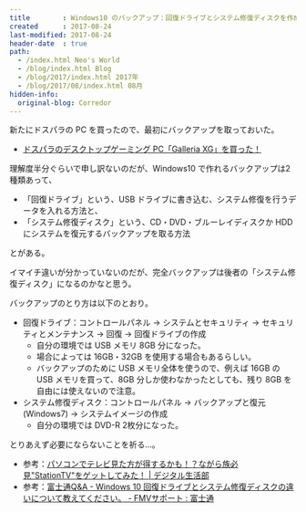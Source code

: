 ```yaml
---
title        : Windows10 のバックアップ：回復ドライブとシステム修復ディスクを作成した
created      : 2017-08-24
last-modified: 2017-08-24
header-date  : true
path:
  - /index.html Neo's World
  - /blog/index.html Blog
  - /blog/2017/index.html 2017年
  - /blog/2017/08/index.html 08月
hidden-info:
  original-blog: Corredor
---
```


新たにドスパラの PC を買ったので、最初にバックアップを取っておいた。

- [ドスパラのデスクトップゲーミング PC「Galleria XG」を買った！](/blog/2017/08/08-03.html)

理解度半分ぐらいで申し訳ないのだが、Windows10 で作れるバックアップは2種類あって、

- 「回復ドライブ」という、USB ドライブに書き込む、システム修復を行うデータを入れる方法と、
- 「システム修復ディスク」という、CD・DVD・ブルーレイディスクか HDD にシステムを復元するバックアップを取る方法

とがある。

イマイチ違いが分かっていないのだが、完全バックアップは後者の「システム修復ディスク」になるのかなと思う。

バックアップのとり方は以下のとおり。

- 回復ドライブ：コントロールパネル → システムとセキュリティ → セキュリティとメンテナンス → 回復 → 回復ドライブの作成
  - 自分の環境では USB メモリ 8GB 分になった。
  - 場合によっては 16GB・32GB を使用する場合もあるらしい。
  - バックアップのために USB メモリ全体を使うので、例えば 16GB の USB メモリを買って、8GB 分しか使わなかったとしても、残り 8GB を自由には使えないので注意。
- システム修復ディスク：コントロールパネル → バックアップと復元 (Windows7) → システムイメージの作成
  - 自分の環境では DVD-R 2枚分になった。

とりあえず必要にならないことを祈る…。

- 参考：[パソコンでテレビ見た方が得するかも！？ながら族必見"StationTV"をゲットしてみた！ | デジタル生活部](http://pcfan.121ware.com/notice/3238/)
- 参考：[富士通Q&A - Windows 10 回復ドライブとシステム修復ディスクの違いについて教えてください。 - FMVサポート : 富士通](http://www.fmworld.net/cs/azbyclub/qanavi/jsp/qacontents.jsp?PID=1510-8769#case3-1)
